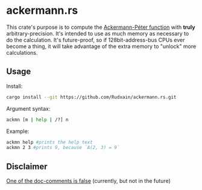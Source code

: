 # ackermann.rs

This crate's purpose is to compute the [Ackermann-Péter function](https://en.wikipedia.org/wiki/Ackermann_function) with **truly** arbitrary-precision. It's intended to use as much memory as necessary to do the calculation. It's future-proof, so if 128bit-address-bus CPUs ever become a thing, it will take advantage of the extra memory to "unlock" more calculations.

## Usage

Install:

```sh
cargo install --git https://github.com/Rudxain/ackermann.rs.git
```

Argument syntax:

```sh
ackmn [m | help | /?] n
```

Example:

```sh
ackmn help #prints the help text
ackmn 2 3 #prints 9, because `A(2, 3) = 9`
```

## Disclaimer

[One of the doc-comments is false](https://github.com/Rudxain/ackermann.rs/issues/2) (currently, but not in the future)
